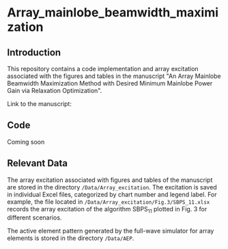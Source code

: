 # Array_mainlobe_beamwidth_maximization
## Introduction
This repository contains a code implementation and array excitation associated with the figures and tables in the manuscript "An Array Mainlobe Beamwidth Maximization Method with Desired Minimum Mainlobe Power Gain via Relaxation Optimization".  

Link to the manuscript:
## Code
Coming soon
## Relevant Data
The array excitation associated with figures and tables of the manuscript are stored in the directory `/Data/Array_excitation`. The excitation is saved in individual Excel files, categorized by chart number and legend label. For example, the file located in `/Data/Array_excitation/Fig.3/SBPS_11.xlsx` records the array excitation of the algorithm $`\text{SBPS}_{11}`$ plotted in Fig. 3 for different scenarios.

The active element pattern generated by the full-wave simulator for array elements is stored in the directory `/Data/AEP`. 
